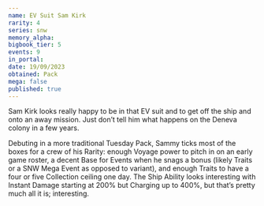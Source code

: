 ```yaml
---
name: EV Suit Sam Kirk
rarity: 4
series: snw
memory_alpha:
bigbook_tier: 5
events: 9
in_portal:
date: 19/09/2023
obtained: Pack
mega: false
published: true
---
```


Sam Kirk looks really happy to be in that EV suit and to get off the ship and onto an away mission. Just don’t tell him what happens on the Deneva colony in a few years.

Debuting in a more traditional Tuesday Pack, Sammy ticks most of the boxes for a crew of his Rarity: enough Voyage power to pitch in on an early game roster, a decent Base for Events when he snags a bonus (likely Traits or a SNW Mega Event as opposed to variant), and enough Traits to have a four or five Collection ceiling one day. The Ship Ability looks interesting with Instant Damage starting at 200% but Charging up to 400%, but that’s pretty much all it is; interesting.
